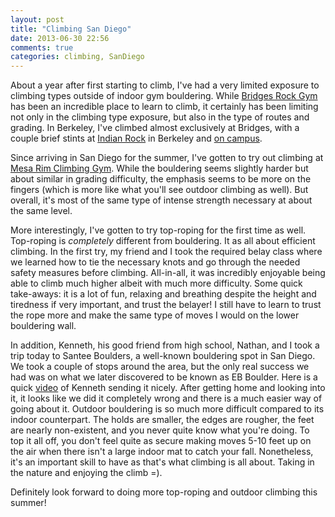 ```yaml
---
layout: post
title: "Climbing San Diego"
date: 2013-06-30 22:56
comments: true
categories: climbing, SanDiego
---
```


About a year after first starting to climb, I've had a very limited exposure to climbing types outside of indoor gym bouldering. While [Bridges Rock Gym](http://www.bridgesrockgym.com/) has been an incredible place to learn to climb, it certainly has been limiting not only in the climbing type exposure, but also in the type of routes and grading. In Berkeley, I've climbed almost exclusively at Bridges, with a couple brief stints at [Indian Rock](https://fbcdn-sphotos-h-a.akamaihd.net/hphotos-ak-prn1/v/862246_1915929171982_160910377_n.jpg?oh=24fc1f3b3023e20ac9c83dc45250a850&oe=51D2C5EF&__gda__=1372800146_20ac4b7b28273c5e3c1a83752a5267ed) in Berkeley and [on campus](https://fbcdn-sphotos-h-a.akamaihd.net/hphotos-ak-frc1/v/803469_1921011259031_1273616557_n.jpg?oh=bcd0fa5ef95ef8bc7972f67584089775&oe=51D33DEA&__gda__=1372818642_42d6daa171fbddfeea48e9c46ddd6c68). 

<!-- More -->

Since arriving in San Diego for the summer, I've gotten to try out climbing at [Mesa Rim Climbing Gym](http://www.mesarim.com/). While the bouldering seems slightly harder but about similar in grading difficulty, the emphasis seems to be more on the fingers (which is more like what you'll see outdoor climbing as well). But overall, it's most of the same type of intense strength necessary at about the same level. 

More interestingly, I've gotten to try top-roping for the first time as well. Top-roping is _completely_ different from bouldering. It as all about efficient climbing. In the first try, my friend and I took the required belay class where we learned how to tie the necessary knots and go through the needed safety measures before climbing. All-in-all, it was incredibly enjoyable being able to climb much higher albeit with much more difficulty. Some quick take-aways: it is a lot of fun, relaxing and breathing despite the height and tiredness if very important, and trust the belayer! I still have to learn to trust the rope more and make the same type of moves I would on the lower bouldering wall.

In addition, Kenneth, his good friend from high school, Nathan, and I took a trip today to Santee Boulders, a well-known bouldering spot in San Diego. We took a couple of stops around the area, but the only real success we had was on what we later discovered to be known as EB Boulder. Here is a quick [video](https://vimeo.com/69440836) of Kenneth sending it nicely. After getting home and looking into it, it looks like we did it completely wrong and there is a much easier way of going about it. Outdoor bouldering is so much more difficult compared to its indoor counterpart. The holds are smaller, the edges are rougher, the feet are nearly non-existent, and you never quite know what you're doing. To top it all off, you don't feel quite as secure making moves 5-10 feet up on the air when there isn't a large indoor mat to catch your fall. Nonetheless, it's an important skill to have as that's what climbing is all about. Taking in the nature and enjoying the climb =). 

Definitely look forward to doing more top-roping and outdoor climbing this summer!